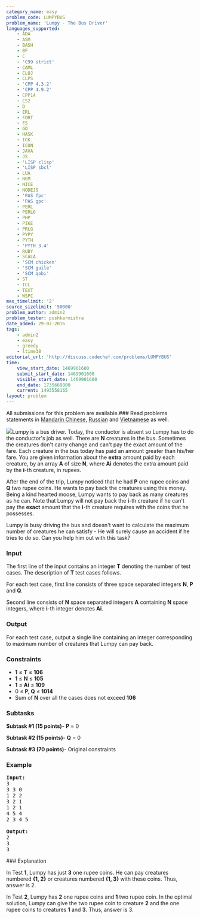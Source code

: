```yaml
---
category_name: easy
problem_code: LUMPYBUS
problem_name: 'Lumpy - The Bus Driver'
languages_supported:
    - ADA
    - ASM
    - BASH
    - BF
    - C
    - 'C99 strict'
    - CAML
    - CLOJ
    - CLPS
    - 'CPP 4.3.2'
    - 'CPP 4.9.2'
    - CPP14
    - CS2
    - D
    - ERL
    - FORT
    - FS
    - GO
    - HASK
    - ICK
    - ICON
    - JAVA
    - JS
    - 'LISP clisp'
    - 'LISP sbcl'
    - LUA
    - NEM
    - NICE
    - NODEJS
    - 'PAS fpc'
    - 'PAS gpc'
    - PERL
    - PERL6
    - PHP
    - PIKE
    - PRLG
    - PYPY
    - PYTH
    - 'PYTH 3.4'
    - RUBY
    - SCALA
    - 'SCM chicken'
    - 'SCM guile'
    - 'SCM qobi'
    - ST
    - TCL
    - TEXT
    - WSPC
max_timelimit: '2'
source_sizelimit: '50000'
problem_author: admin2
problem_tester: pushkarmishra
date_added: 29-07-2016
tags:
    - admin2
    - easy
    - greedy
    - ltime38
editorial_url: 'http://discuss.codechef.com/problems/LUMPYBUS'
time:
    view_start_date: 1469901600
    submit_start_date: 1469901600
    visible_start_date: 1469901600
    end_date: 1735669800
    current: 1493558165
layout: problem
---
```

All submissions for this problem are available.###  Read problems statements in [Mandarin Chinese](http://www.codechef.com/download/translated/LTIME38/mandarin/LUMPYBUS.pdf), [Russian](http://www.codechef.com/download/translated/LTIME38/russian/LUMPYBUS.pdf) and [Vietnamese](http://www.codechef.com/download/translated/LTIME38/vietnamese/LUMPYBUS.pdf) as well.

![](https://codechef_shared.s3.amazonaws.com/upfiles/Bus_Driver_Lumpy_2.jpg)Lumpy is a bus driver. Today, the conductor is absent so Lumpy has to do the conductor's job as well. There are **N** creatures in the bus. Sometimes the creatures don't carry change and can't pay the exact amount of the fare. Each creature in the bus today has paid an amount greater than his/her fare. You are given information about the **extra** amount paid by each creature, by an array **A** of size **N**, where **Ai** denotes the extra amount paid by the **i**-th creature, in rupees.

After the end of the trip, Lumpy noticed that he had **P** one rupee coins and **Q** two rupee coins. He wants to pay back the creatures using this money. Being a kind hearted moose, Lumpy wants to pay back as many creatures as he can. Note that Lumpy will not pay back the **i**-th creature if he can't pay the **exact** amount that the **i**-th creature requires with the coins that he possesses.

Lumpy is busy driving the bus and doesn't want to calculate the maximum number of creatures he can satisfy - He will surely cause an accident if he tries to do so. Can you help him out with this task?

### Input

The first line of the input contains an integer **T** denoting the number of test cases. The description of **T** test cases follows.

For each test case, first line consists of three space separated integers **N**, **P** and **Q**.

Second line consists of **N** space separated integers **A** containing **N** space integers, where **i**-th integer denotes **Ai**.

### Output

For each test case, output a single line containing an integer corresponding to maximum number of creatures that Lumpy can pay back.

### Constraints

- **1** ≤ **T** ≤ **106**
- **1** ≤ **N** ≤ **105**
- **1** ≤ **Ai** ≤ **109**
- 0 ≤ **P, Q** ≤ **1014**
- Sum of **N** over all the cases does not exceed **106**

### Subtasks

**Subtask #1 (15 points)**- **P** = 0

 **Subtask #2 (15 points)**- **Q** = 0

**Subtask #3 (70 points)**- Original constraints

### Example

<pre><b>Input:</b>
<tt>3
3 3 0
1 2 2
3 2 1
1 2 1
4 5 4
2 3 4 5</tt>

<b>Output:</b>
<tt>2
3
3</tt>
</pre>### Explanation

 In Test **1**, Lumpy has just **3** one rupee coins. He can pay creatures numbered **{1, 2}** or creatures numbered **{1, 3}** with these coins. Thus, answer is 2.

 In Test **2**, Lumpy has **2** one rupee coins and **1** two rupee coin. In the optimal solution, Lumpy can give the two rupee coin to creature **2** and the one rupee coins to creatures **1** and **3**. Thus, answer is 3.
